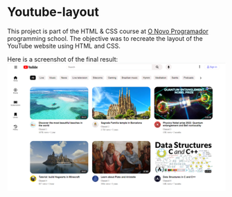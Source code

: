 # Youtube-layout

This project is part of the HTML & CSS course at [O Novo Programador](https://onovoprogramador.com/) programming school. The objective was to recreate the layout of the YouTube website using HTML and CSS.

Here is a screenshot of the final result:
<img src="./images/project-screenshot.png"/>

